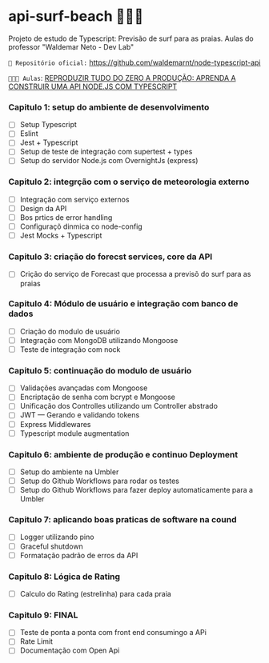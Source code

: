 # api-surf-beach 🏄🏻‍♂️
Projeto de estudo de Typescript: Previsão de surf para as praias. Aulas do professor "Waldemar Neto - Dev Lab"

`💼 Repositório oficial:` https://github.com/waldemarnt/node-typescript-api

`👨🏻‍🏫 Aulas`: [REPRODUZIR TUDO DO ZERO A PRODUÇÃO: APRENDA A CONSTRUIR UMA API NODE.JS COM TYPESCRIPT]

### Capitulo 1: setup do ambiente de desenvolvimento

- [ ] Setup Typescript
- [ ] Eslint
- [ ] Jest + Typescript
- [ ] Setup de teste de integração com supertest + types
- [ ] Setup do servidor Node.js com OvernightJs (express)

### Capitulo 2: integrção com o serviço de meteorologia externo

- [ ] Integração com serviço externos
- [ ] Design da API
- [ ] Bos prtics de error handling
- [ ] Configuraçõ dinmica co node-config
- [ ] Jest Mocks + Typescript

### Capitulo 3: criação do forecst services, core da API

- [ ] Crição do serviço de Forecast que processa a previsõ do surf para as praias

### Capitulo 4: Módulo de usuário e integração com banco de dados

- [ ] Criação do modulo de usuário
- [ ] Integração com MongoDB utilizando Mongoose
- [ ] Teste de integração com nock

### Capitulo 5: continuação do modulo de usuário

- [ ] Validações avançadas com Mongoose
- [ ] Encriptação de senha com bcrypt e Mongoose
- [ ] Unificação dos Controlles utilizando um Controller abstrado
- [ ] JWT — Gerando e validando tokens
- [ ] Express Middlewares
- [ ] Typescript module augmentation

### Capitulo 6: ambiente de produção e continuo Deployment

- [ ] Setup do ambiente na Umbler
- [ ] Setup do Github Workflows para rodar os testes
- [ ] Setup do Github Workflows para fazer deploy automaticamente para a Umbler

### Capitulo 7: aplicando boas praticas de software na cound

- [ ] Logger utilizando pino
- [ ] Graceful shutdown
- [ ] Formatação padrão de erros da API

### Capitulo 8:  Lógica de Rating

- [ ] Calculo do Rating (estrelinha) para cada praia

### Capitulo 9:  FINAL

- [ ] Teste de ponta a ponta com front end consumingo a APi
- [ ] Rate Limit
- [ ] Documentação com Open Api

[REPRODUZIR TUDO DO ZERO A PRODUÇÃO: APRENDA A CONSTRUIR UMA API NODE.JS COM TYPESCRIPT]:<https://www.youtube.com/playlist?list=PLz_YTBuxtxt6_Zf1h-qzNsvVt46H8ziKh>
